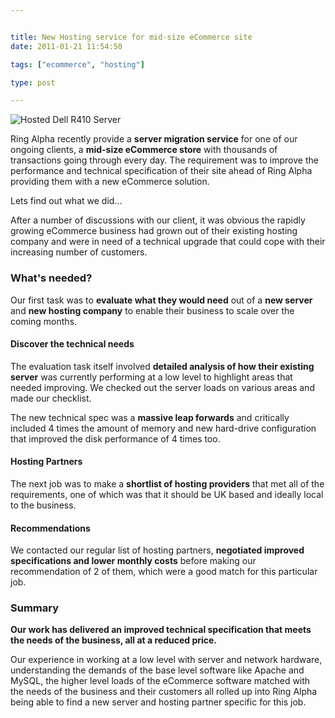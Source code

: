 ```yaml
---


title: New Hosting service for mid-size eCommerce site
date: 2011-01-21 11:54:50

tags: ["ecommerce", "hosting"]

type: post

---
```

![Hosted Dell R410
Server](/assets/Dell-PowerEdge-R410-1U-Server-E5520-8-Core-2TB-4GB-DDR3-8XDVDRW-0908-13-server@11-e1295562432645.jpg "Hosted Dell R410 Server")

Ring Alpha recently provide a **server migration service** for one of
our ongoing clients, a **mid-size eCommerce store** with thousands of
transactions going through every day. The requirement was to improve the
performance and technical specification of their site ahead of Ring
Alpha providing them with a new eCommerce solution.

Lets find out what we did...

After a number of discussions with our client, it was obvious the
rapidly growing eCommerce business had grown out of their existing
hosting company and were in need of a technical upgrade that could cope
with their increasing number of customers.

### What's needed?

Our first task was to **evaluate what they would need** out of a **new
server** and **new hosting company** to enable their business to scale
over the coming months.

#### Discover the technical needs

The evaluation task itself involved **detailed analysis of how their
existing server** was currently performing at a low level to highlight
areas that needed improving. We checked out the server loads on various
areas and made our checklist.

The new technical spec was a **massive leap forwards** and critically
included 4 times the amount of memory and new hard-drive configuration
that improved the disk performance of 4 times too.

#### Hosting Partners

The next job was to make a **shortlist of hosting providers** that met
all of the requirements, one of which was that it should be UK based and
ideally local to the business.

#### Recommendations

We contacted our regular list of hosting partners, **negotiated improved
specifications and lower monthly costs** before making our
recommendation of 2 of them, which were a good match for this particular
job.

### Summary

**Our work has delivered an improved technical specification that meets
the needs of the business, all at a reduced price.**

Our experience in working at a low level with server and network
hardware, understanding the demands of the base level software like
Apache and MySQL, the higher level loads of the eCommerce software
matched with the needs of the business and their customers all rolled up
into Ring Alpha being able to find a new server and hosting partner
specific for this job.
